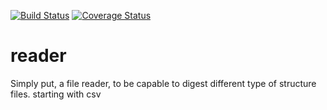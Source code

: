 [![Build Status](https://travis-ci.org/webit4me/reader.svg?branch=v1.0)](https://travis-ci.org/webit4me/reader)
[![Coverage Status](https://coveralls.io/repos/webit4me/reader/badge.svg)](https://coveralls.io/r/webit4me/reader)

# reader
Simply put, a file reader, to be capable to digest different type of structure files. starting with csv
